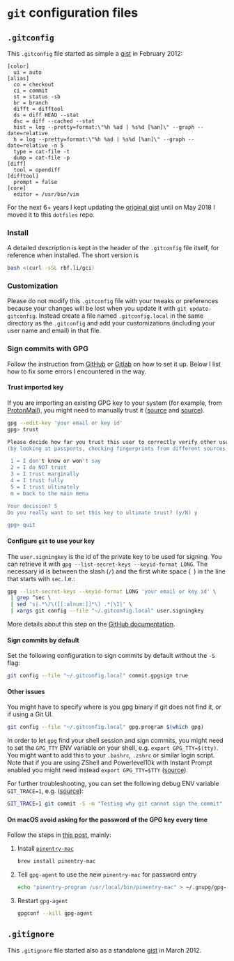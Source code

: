 # `git` configuration files

## `.gitconfig`

This `.gitconfig` file started as simple a [gist][originalgitconfiggist] in
February 2012:

```gitconfig
[color]
  ui = auto
[alias]
  co = checkout
  ci = commit
  st = status -sb
  br = branch
  difft = difftool
  ds = diff HEAD --stat
  dsc = diff --cached --stat
  hist = log --pretty=format:\"%h %ad | %s%d [%an]\" --graph --date=relative
  h = log --pretty=format:\"%h %ad | %s%d [%an]\" --graph --date=relative -n 5
  type = cat-file -t
  dump = cat-file -p
[diff]
  tool = opendiff
[difftool]
  prompt = false
[core]
  editor = /usr/bin/vim
```

For the next 6+ years I kept updating the [original gist][originalgitconfiggist]
until on May 2018 I moved it to this `dotfiles` repo.

### Install

A detailed description is kept in the header of the `.gitconfig` file itself,
for reference when installed. The short version is

```bash
bash <(curl -sSL rbf.li/gci)
```

### Customization

Please do not modify this `.gitconfig` file with your tweaks or preferences
because your changes will be lost when you update it with `git
update-gitconfig`. Instead create a file named `.gitconfig.local` in the same
directory as the `.gitconfig` and add your customizations (including your user
name and email) in that file.

[originalgitconfiggist]: https://gist.github.com/rbf/1845578

### Sign commits with GPG

Follow the instruction from [GitHub][github-gpg] or [Gitlab][gitlab-gpg] on how
to set it up. Below I list how to fix some errors I encountered in the way.

#### Trust imported key

If you are importing an existing GPG key to your system (for example, from
[ProtonMail](https://protonmail.com/support/knowledge-base/download-public-private-key/)), you might
need to manually trust it ([source](https://yanhan.github.io/posts/2014-03-04-gpg-how-to-trust-imported-key/) and [source](https://github.com/pstadler/keybase-gpg-github#import-key-to-gpg-on-another-host)).

```bash
gpg --edit-key 'your email or key id'
gpg> trust

Please decide how far you trust this user to correctly verify other users' keys
(by looking at passports, checking fingerprints from different sources, etc.)

 1 = I don't know or won't say
 2 = I do NOT trust
 3 = I trust marginally
 4 = I trust fully
 5 = I trust ultimately
 m = back to the main menu

Your decision? 5
Do you really want to set this key to ultimate trust? (y/N) y

gpg> quit
```

#### Configure `git` to use your key

The `user.signingkey` is the id of the private key to be used for signing. You
can retrieve it with `gpg --list-secret-keys --keyid-format LONG`. The necessary
id is between the slash (`/`) and the first white space (` `) in the line that
starts with `sec`. I.e.:

```bash
gpg --list-secret-keys --keyid-format LONG 'your email or key id' \
 | grep ^sec \
 | sed 's|.*\/\([[:alnum:]]*\) .*|\1|' \
 | xargs git config --file "~/.gitconfig.local" user.signingkey
```

More details about this step on the [GitHub
documentation](https://docs.github.com/en/authentication/managing-commit-signature-verification/telling-git-about-your-signing-key#telling-git-about-your-gpg-key).

#### Sign commits by default

Set the following configuration to sign commits by default without the `-S`
flag:

```bash
git config --file "~/.gitconfig.local" commit.gpgsign true
```

#### Other issues

You might have to specify where is you gpg binary if git does not find it, or if
using a Git UI.

```bash
git config --file "~/.gitconfig.local" gpg.program $(which gpg)
```

In order to let `gpg` find your shell session and sign commits, you might need
to set the `GPG_TTY` ENV variable on your shell, e.g. `export GPG_TTY=$(tty)`.
You might want to add this to your `.bashrc`, `.zshrc` or similar login script.
Note that if you are using ZShell and Powerlevel10k with Instant Prompt enabled
you might need instead `export GPG_TTY=$TTY`
([source](https://stackoverflow.com/a/42265848)).


For further troubleshooting, you can set the following debug ENV variable
`GIT_TRACE=1`, e.g. ([source](https://stackoverflow.com/a/47561300)):

```bash
GIT_TRACE=1 git commit -S -m "Testing why git cannot sign the commit"
```

#### On macOS avoid asking for the password of the GPG key every time

Follow the steps in [this
post](https://github.com/pstadler/keybase-gpg-github#optional-in-case-youre-prompted-to-enter-the-password-every-time),
mainly:

1. Install [`pinentry-mac`](https://formulae.brew.sh/formula/pinentry-mac)
    ```bash
    brew install pinentry-mac
    ```
1. Tell `gpg-agent` to use the new `pinentry-mac` for password entry
    ```bash
    echo "pinentry-program /usr/local/bin/pinentry-mac" > ~/.gnupg/gpg-agent.conf
    ```
1. Restart `gpg-agent`
    ```bash
    gpgconf --kill gpg-agent
    ```

[gitlab-gpg]: https://docs.gitlab.com/ee/user/project/repository/gpg_signed_commits/
[github-gpg]: https://docs.github.com/en/authentication/managing-commit-signature-verification/generating-a-new-gpg-key


## `.gitignore`

This `.gitignore` file started also as a standalone
[gist][originalgitignoregist] in March 2012.

[originalgitignoregist]: https://gist.github.com/rbf/2224744
